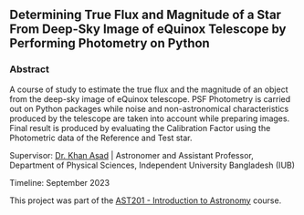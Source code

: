 ## Determining True Flux and Magnitude of a Star From Deep-Sky Image of eQuinox Telescope by Performing Photometry on Python

### Abstract
A course of study to estimate the true flux and the magnitude of an object from the deep-sky image of eQuinox telescope. PSF Photometry is carried out on Python packages while noise and non-astronomical characteristics produced by the telescope are taken into account while preparing images. Final result is produced by evaluating the Calibration Factor using the Photometric data of the Reference and Test star.

Supervisor: [Dr. Khan Asad](https://coalab.space/people/asad/) | Astronomer and Assistant Professor, Department of Physical Sciences, Independent University Bangladesh (IUB)

Timeline: September 2023

This project was part of the [AST201 - Introduction to Astronomy](https://cassa.site/abekta/courses/ast201) course.
